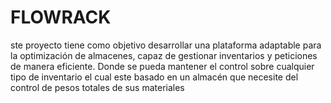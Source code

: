 # FLOWRACK
ste proyecto tiene como objetivo desarrollar una plataforma adaptable para la optimización de almacenes, capaz de gestionar inventarios y peticiones de manera eficiente. Donde se pueda mantener el control sobre cualquier tipo de inventario el cual este basado en un almacén que necesite del control de pesos totales de sus materiales
